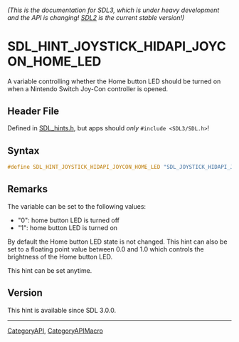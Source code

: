###### (This is the documentation for SDL3, which is under heavy development and the API is changing! [SDL2](https://wiki.libsdl.org/SDL2/) is the current stable version!)
# SDL_HINT_JOYSTICK_HIDAPI_JOYCON_HOME_LED

A variable controlling whether the Home button LED should be turned on when a Nintendo Switch Joy-Con controller is opened.

## Header File

Defined in [SDL_hints.h](https://github.com/libsdl-org/SDL/blob/main/include/SDL3/SDL_hints.h), but apps should _only_ `#include <SDL3/SDL.h>`!

## Syntax

```c
#define SDL_HINT_JOYSTICK_HIDAPI_JOYCON_HOME_LED "SDL_JOYSTICK_HIDAPI_JOYCON_HOME_LED"
```

## Remarks

The variable can be set to the following values:

- "0": home button LED is turned off
- "1": home button LED is turned on

By default the Home button LED state is not changed. This hint can also be
set to a floating point value between 0.0 and 1.0 which controls the
brightness of the Home button LED.

This hint can be set anytime.

## Version

This hint is available since SDL 3.0.0.

----
[CategoryAPI](CategoryAPI), [CategoryAPIMacro](CategoryAPIMacro)

